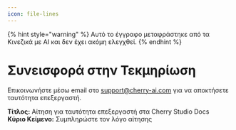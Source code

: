 ```yaml
---
icon: file-lines
---
```


{% hint style="warning" %}
Αυτό το έγγραφο μεταφράστηκε από τα Κινεζικά με AI και δεν έχει ακόμη ελεγχθεί.
{% endhint %}

# Συνεισφορά στην Τεκμηρίωση

Επικοινωνήστε μέσω email στο support@cherry-ai.com για να αποκτήσετε ταυτότητα επεξεργαστή.

**Τίτλος:** Αίτηση για ταυτότητα επεξεργαστή στα Cherry Studio Docs  
**Κύριο Κείμενο:** Συμπληρώστε τον λόγο αίτησης